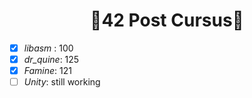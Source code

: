 <h1 align = 'center'>🏴42 Post Cursus🏴</h1>

- [x] *libasm* : 100 
- [x] *dr_quine*: 125
- [x] *Famine*: 121
- [ ] *Unity*: still working 
